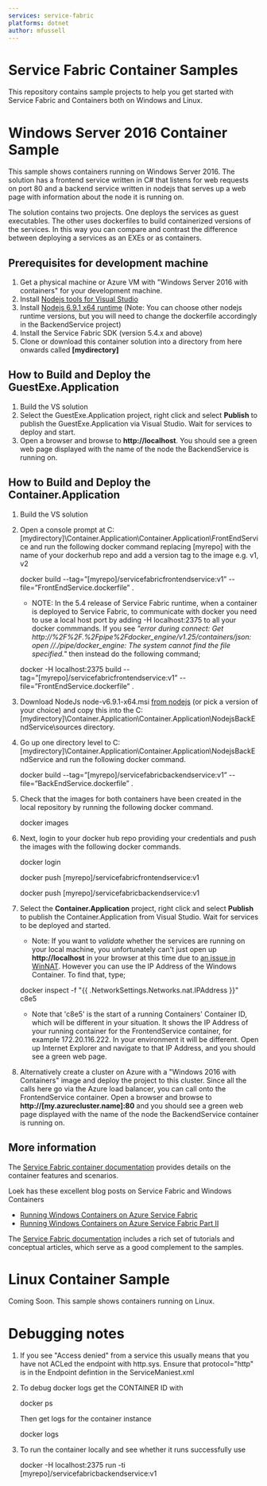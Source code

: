 ```yaml
---
services: service-fabric
platforms: dotnet
author: mfussell
---
```


# Service Fabric Container Samples
This repository contains sample projects to help you get started with Service Fabric and Containers both on Windows and Linux.

# Windows Server 2016 Container Sample
This sample shows containers running on Windows Server 2016. The solution has a frontend service written in C# that listens for web requests on port 80 and
a backend service written in nodejs that serves up a web page with information about the node it is running on.

The solution contains two projects. One deploys the services as guest executables. The other uses dockerfiles to build containerized versions of the services.
In this way you can compare and contrast the difference between deploying a services as an EXEs or as containers.

## Prerequisites for development machine
1. Get a physical machine or Azure VM with "Windows Server 2016 with containers" for your development machine. 
2. Install [Nodejs tools for Visual Studio](https://www.visualstudio.com/vs/node-js/)  
3. Install [Nodejs 6.9.1 x64 runtime](https://nodejs.org/en/) (Note: You can choose other nodejs runtime versions, but you will need to change the dockerfile accordingly in the BackendService project)
4. Install the Service Fabric SDK (version 5.4.x and above)
5. Clone or download this container solution into a directory from here onwards called **[mydirectory]**

## How to Build and Deploy the GuestExe.Application
1. Build the VS solution
2. Select the GuestExe.Application project, right click and select **Publish** to publish the GuestExe.Application via Visual Studio. Wait for services to deploy and start.
3. Open a browser and browse to **http://localhost**. You should see a green web page displayed with the name of the node the BackendService is running on.

## How to Build and Deploy the Container.Application
1. Build the VS solution

2. Open a console prompt at C:\[mydirectory]\Container.Application\Container.Application\FrontEndService and run the following docker
command replacing [myrepo] with the name of your dockerhub repo and add a version tag to the image e.g. v1, v2

	docker build --tag=”[myrepo]/servicefabricfrontendservice:v1” --file=”FrontEndService.dockerfile” .

	- NOTE: In the 5.4 release of Service Fabric runtime, when a container is deployed to Service Fabric, to communicate with docker you need to use a local host port by adding -H localhost:2375 to all your docker commmands.
If you see *"error during connect: Get http://%2F%2F.%2Fpipe%2Fdocker_engine/v1.25/containers/json: open //./pipe/docker_engine: The system cannot find the file specified."* then instead do the following command;

	docker -H localhost:2375 build --tag=”[myrepo]/servicefabricfrontendservice:v1” --file=”FrontEndService.dockerfile” .

3. Download NodeJs node-v6.9.1-x64.msi [from nodejs](https://nodejs.org/en/) (or pick a version of your choice) and copy this into the C:\[mydirectory]\Container.Application\Container.Application\NodejsBackEndService\sources directory.

4. Go up one directory level to C:\[mydirectory]\Container.Application\Container.Application\NodejsBackEndService and run the following docker command.

	docker build --tag=”[myrepo]/servicefabricbackendservice:v1” --file=”BackEndService.dockerfile” .

5. Check that the images for both containers have been created in the local repository by running the following docker command.

	docker images

6. Next, login to your docker hub repo providing your credentials and push the images with the following docker commands. 

	docker  login

	docker push [myrepo]/servicefabricfrontendservice:v1
	
	docker push [myrepo]/servicefabricbackendservice:v1

7. Select the **Container.Application** project, right click and select **Publish** to publish the Container.Application from Visual Studio. Wait for services to be deployed and started.

	- Note: If you want to *validate* whether the services are running on your local machine, you unfortunately can't just open up **http://localhost** in your browser at this time due to
[an issue in WinNAT](https://blogs.technet.microsoft.com/virtualization/2016/05/25/windows-nat-winnat-capabilities-and-limitations/). However you can use the IP Address of the Windows Container. 
To find that, type;

	docker inspect -f "{{ .NetworkSettings.Networks.nat.IPAddress }}" c8e5 

	- Note that 'c8e5' is the start of a running Containers' Container ID, which will be different in your situation.
It shows the IP Address of your running container for the FrontendService container, for example 172.20.116.222. In your environment it will be different.
Open up Internet Explorer and navigate to that IP Address, and you should see a green web page.

8. Alternatively create a cluster on Azure with a "Windows 2016 with Containers" image and deploy the 
project to this cluster. Since all the calls here go via the Azure load balancer, you can call onto the FrontendService container.
Open a browser and browse to **http://[my.azurecluster.name]:80** and you should see a green web page displayed with the name of the node the BackendService container is running on.

## More information
The [Service Fabric container documentation][service-fabric-containers-overview] provides details on the container features and scenarios.

Loek has these excellent blog posts on Service Fabric and Windows Containers 
- [Running Windows Containers on Azure Service Fabric](https://loekd.blogspot.com/2017/01/running-windows-containers-on-azure.html)
- [Running Windows Containers on Azure Service Fabric Part II](https://loekd.blogspot.com/2017/01/running-windows-containers-on-azure_10.html)

The [Service Fabric documentation][service-fabric-docs] includes a rich set of tutorials and conceptual articles, which serve as a good complement to the samples.

# Linux Container Sample
Coming Soon. This sample shows containers running on Linux. 

# Debugging notes
1. If you see "Access denied" from a service this usually means that you have not ACLed the endpoint with http.sys. 
Ensure that protocol="http" is in the Endpoint defintion in the ServiceManiest.xml 

2. To debug docker logs get the CONTAINER ID with

	docker ps
 
    Then get logs for the container instance 

	docker logs <CONTAINER ID> 

3. To run the container locally and see whether it runs successfully use

	docker -H localhost:2375  run -ti [myrepo]/servicefabricbackendservice:v1

<!-- Links -->

[service-fabric-docs]: http://aka.ms/servicefabricdocs
[service-fabric-containers-overview]: https://docs.microsoft.com/en-us/azure/service-fabric/service-fabric-containers-overview/
[service-fabric-samples]: http://aka.ms/servicefabricsamples
